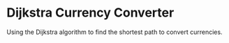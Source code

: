 # Dijkstra Currency Converter
Using the Dijkstra algorithm to find the shortest path to convert currencies.
